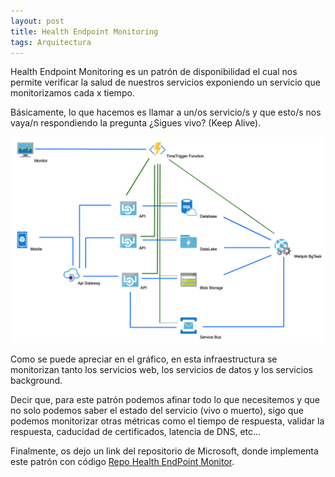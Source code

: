 ```yaml
---
layout: post
title: Health Endpoint Monitoring
tags: Arquitectura
---
```


Health Endpoint Monitoring es un patrón de disponibilidad el cual nos permite verificar la salud de nuestros servicios exponiendo un servicio que monitorizamos cada x tiempo.

Básicamente, lo que hacemos es llamar a un/os servicio/s y que esto/s nos vaya/n respondiendo la pregunta ¿Sigues vivo? (Keep Alive).

![health-endpoint-monitoring](/img/cloudpatterns/health-endpoint-monitoring.png "health-endpoint-monitoring")

Como se puede apreciar en el gráfico, en esta infraestructura se monitorizan tanto los servicios web, los servicios de datos y los servicios background.

Decir que, para este patrón podemos afinar todo lo que necesitemos y que no solo podemos saber el estado del servicio (vivo o muerto), sigo que podemos monitorizar otras métricas como el tiempo de respuesta, validar la respuesta, caducidad de certificados, latencia de DNS, etc...

Finalmente, os dejo un link del repositorio de Microsoft, donde implementa este patrón con código [Repo Health EndPoint Monitor](https://github.com/mspnp/cloud-design-patterns/tree/master/health-endpoint-monitoring).
